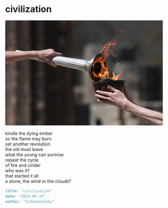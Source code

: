 # civilization
![civilization](images/civilization.jpeg)

kindle the dying ember</br>
so the flame may burn</br>
yet another revolution</br>
the old must leave</br>
what the young can surmise</br>
repeat the cycle</br>
of fire and cinder</br>
who was it?</br>
that started it all</br>
a stone, the wind or the clouds?

```markdown
title: "civilization"
date: "2024-09-18"
author: "hideodaikoku"
```